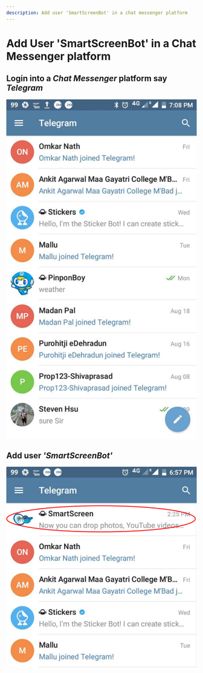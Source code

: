 ```yaml
---
description: Add user 'SmartScreenBot' in a chat messenger platform
---
```


# Add User 'SmartScreenBot' in a Chat Messenger platform

## Login into a _Chat Messenger_ platform say _Telegram_

![](.gitbook/assets/tg.png)

## Add user _'SmartScreenBot'_

![](.gitbook/assets/tg_user_ssbot.png)

